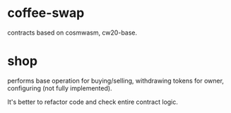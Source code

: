 # coffee-swap
contracts based on cosmwasm, cw20-base.

# shop
performs base operation for buying/selling, withdrawing tokens for owner, configuring (not fully implemented).

It's better to refactor code and check entire contract logic.
